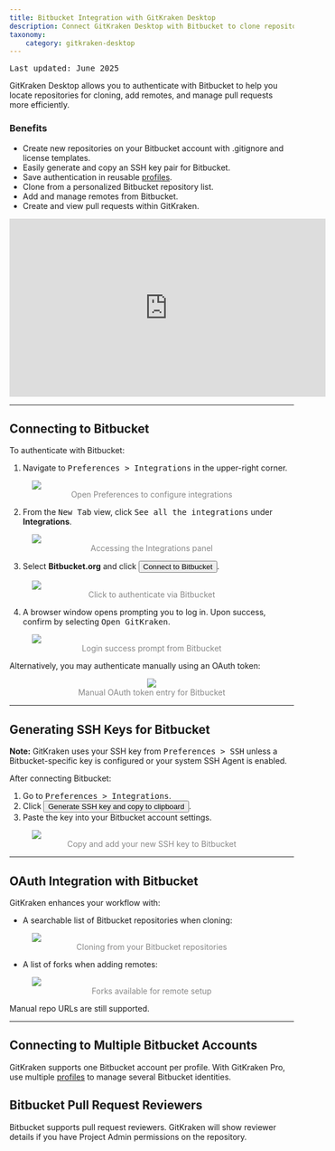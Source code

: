 ```yaml
---
title: Bitbucket Integration with GitKraken Desktop
description: Connect GitKraken Desktop with Bitbucket to clone repositories, manage pull requests, and configure SSH authentication with OAuth or token-based access.
taxonomy:
    category: gitkraken-desktop
---
```

<kbd>Last updated: June 2025</kbd>

GitKraken Desktop allows you to authenticate with Bitbucket to help you locate repositories for cloning, add remotes, and manage pull requests more efficiently.

### Benefits

- Create new repositories on your Bitbucket account with .gitignore and license templates.
- Easily generate and copy an SSH key pair for Bitbucket.
- Save authentication in reusable [profiles](/gitkraken-desktop/profiles/).
- Clone from a personalized Bitbucket repository list.
- Add and manage remotes from Bitbucket.
- Create and view pull requests within GitKraken.

<div class='embed-container embed-container--16-9'>
  <iframe width='560' height='315' src='https://www.youtube.com/embed/sQ4ouJpAeR8?rel=0&vq=hd1080' frameborder='0' allowfullscreen></iframe>
</div>

***

## Connecting to Bitbucket

To authenticate with Bitbucket:

1. Navigate to <kbd><i class="fas fa-cog"></i> Preferences > Integrations</kbd> in the upper-right corner.

<figure>
  <img src="/wp-content/uploads/preferences.png" srcset="/wp-content/uploads/preferences@2x.png" class="help-center-img img-bordered">
  <figcaption style="color:#888; text-align:center">Open Preferences to configure integrations</figcaption>
</figure>

2. From the <kbd>New Tab</kbd> view, click <kbd>See all the integrations</kbd> under <strong>Integrations</strong>.

<figure>
  <img src="/wp-content/uploads/see-all-integrations-2025.png" srcset="/wp-content/uploads/see-all-integrations-2025@2x.png" class="help-center-img img-bordered">
  <figcaption style="color:#888; text-align:center">Accessing the Integrations panel</figcaption>
</figure>

3. Select <strong>Bitbucket.org</strong> and click <button class='button button--success button--ui button--nolink'>Connect to Bitbucket</button>.

<figure>
  <img src="/wp-content/uploads/connect-bitbucket-2025.png" srcset="/wp-content/uploads/connect-bitbucket-2025@2x.png" class="help-center-img img-bordered">
  <figcaption style="color:#888; text-align:center">Click to authenticate via Bitbucket</figcaption>
</figure>

4. A browser window opens prompting you to log in. Upon success, confirm by selecting <kbd>Open GitKraken</kbd>.

<figure>
  <img src="/wp-content/uploads//bitbucket-success-1.png" srcset="/wp-content/uploads//bitbucket-success-1@2x.png" class="help-center-img img-bordered">
  <figcaption style="color:#888; text-align:center">Login success prompt from Bitbucket</figcaption>
</figure>

Alternatively, you may authenticate manually using an OAuth token:

<figure style="text-align:center;">
  <img src="/wp-content/uploads/bitbucket-oauth-token.png" class="img-bordered" style="display:inline-block;">
  <figcaption style="color:#888; text-align:center">Manual OAuth token entry for Bitbucket</figcaption>
</figure>

***

## Generating SSH Keys for Bitbucket

<div class='callout callout'>
  <p><strong>Note:</strong> GitKraken uses your SSH key from <kbd>Preferences > SSH</kbd> unless a Bitbucket-specific key is configured or your system SSH Agent is enabled.</p>
</div>

After connecting Bitbucket:

1. Go to <kbd>Preferences > Integrations</kbd>.
2. Click <button class='button button--success button--ui button--nolink'>Generate SSH key and copy to clipboard</button>.
3. Paste the key into your Bitbucket account settings.

<figure>
  <img class="img-bordered center aligncenter" decoding="async" src='/wp-content/uploads/ssh-bitbucket-2025.png' srcset='/wp-content/uploads/ssh-bitbucket-2025@2x.png' class="img-bordered" class="help-center" style="display:inline-block;">
  <figcaption style="color:#888; text-align:center">Copy and add your new SSH key to Bitbucket</figcaption>
</figure>

***

## OAuth Integration with Bitbucket

GitKraken enhances your workflow with:

- A searchable list of Bitbucket repositories when cloning:

<figure>
  <img src="/wp-content/uploads//clone.png" srcset="/wp-content/uploads//clone@2x.png" class="help-center-img img-bordered">
  <figcaption style="color:#888; text-align:center">Cloning from your Bitbucket repositories</figcaption>
</figure>

- A list of forks when adding remotes:

<figure>
  <img src="/wp-content/uploads//remote.png" srcset="/wp-content/uploads//remote@2x.png" class="help-center-img img-bordered">
  <figcaption style="color:#888; text-align:center">Forks available for remote setup</figcaption>
</figure>

Manual repo URLs are still supported.

***

## Connecting to Multiple Bitbucket Accounts

GitKraken supports one Bitbucket account per profile. With GitKraken Pro, use multiple [profiles](/start-here/profiles) to manage several Bitbucket identities.

## Bitbucket Pull Request Reviewers

Bitbucket supports pull request reviewers. GitKraken will show reviewer details if you have Project Admin permissions on the repository.